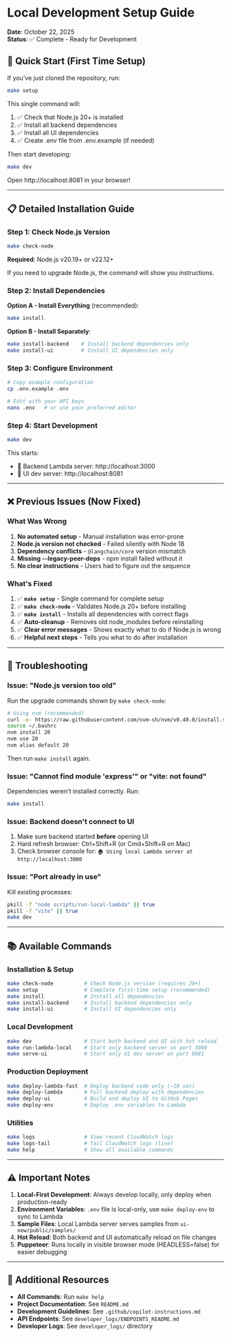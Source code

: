 # Local Development Setup Guide

**Date**: October 22, 2025  
**Status**: ✅ Complete - Ready for Development

## 🚀 Quick Start (First Time Setup)

If you've just cloned the repository, run:

```bash
make setup
```

This single command will:
1. ✅ Check that Node.js 20+ is installed
2. ✅ Install all backend dependencies
3. ✅ Install all UI dependencies
4. ✅ Create .env file from .env.example (if needed)

Then start developing:

```bash
make dev
```

Open http://localhost:8081 in your browser!

---

## 📋 Detailed Installation Guide

### Step 1: Check Node.js Version

```bash
make check-node
```

**Required**: Node.js v20.19+ or v22.12+

If you need to upgrade Node.js, the command will show you instructions.

### Step 2: Install Dependencies

**Option A - Install Everything** (recommended):
```bash
make install
```

**Option B - Install Separately**:
```bash
make install-backend    # Install backend dependencies only
make install-ui         # Install UI dependencies only
```

### Step 3: Configure Environment

```bash
# Copy example configuration
cp .env.example .env

# Edit with your API keys
nano .env   # or use your preferred editor
```

### Step 4: Start Development

```bash
make dev
```

This starts:
- 📍 Backend Lambda server: http://localhost:3000
- 📍 UI dev server: http://localhost:8081

---

## ❌ Previous Issues (Now Fixed)

### What Was Wrong

1. **No automated setup** - Manual installation was error-prone
2. **Node.js version not checked** - Failed silently with Node 18
3. **Dependency conflicts** - `@langchain/core` version mismatch
4. **Missing --legacy-peer-deps** - npm install failed without it
5. **No clear instructions** - Users had to figure out the sequence

### What's Fixed

1. ✅ **`make setup`** - Single command for complete setup
2. ✅ **`make check-node`** - Validates Node.js 20+ before installing
3. ✅ **`make install`** - Installs all dependencies with correct flags
4. ✅ **Auto-cleanup** - Removes old node_modules before reinstalling
5. ✅ **Clear error messages** - Shows exactly what to do if Node.js is wrong
6. ✅ **Helpful next steps** - Tells you what to do after installation

---

## 🔧 Troubleshooting

### Issue: "Node.js version too old"

Run the upgrade commands shown by `make check-node`:

```bash
# Using nvm (recommended)
curl -o- https://raw.githubusercontent.com/nvm-sh/nvm/v0.40.0/install.sh | bash
source ~/.bashrc
nvm install 20
nvm use 20
nvm alias default 20
```

Then run `make install` again.

### Issue: "Cannot find module 'express'" or "vite: not found"

Dependencies weren't installed correctly. Run:

```bash
make install
```

### Issue: Backend doesn't connect to UI

1. Make sure backend started **before** opening UI
2. Hard refresh browser: Ctrl+Shift+R (or Cmd+Shift+R on Mac)
3. Check browser console for: `🏠 Using local Lambda server at http://localhost:3000`

### Issue: "Port already in use"

Kill existing processes:

```bash
pkill -f "node scripts/run-local-lambda" || true
pkill -f "vite" || true
make dev
```

---

## 📚 Available Commands

### Installation & Setup
```bash
make check-node          # Check Node.js version (requires 20+)
make setup               # Complete first-time setup (recommended)
make install             # Install all dependencies
make install-backend     # Install backend dependencies only
make install-ui          # Install UI dependencies only
```

### Local Development
```bash
make dev                 # Start both backend and UI with hot reload
make run-lambda-local    # Start only backend server on port 3000
make serve-ui            # Start only UI dev server on port 8081
```

### Production Deployment
```bash
make deploy-lambda-fast  # Deploy backend code only (~10 sec)
make deploy-lambda       # Full backend deploy with dependencies
make deploy-ui           # Build and deploy UI to GitHub Pages
make deploy-env          # Deploy .env variables to Lambda
```

### Utilities
```bash
make logs                # View recent CloudWatch logs
make logs-tail           # Tail CloudWatch logs (live)
make help                # Show all available commands
```

---

## ⚠️ Important Notes

1. **Local-First Development**: Always develop locally, only deploy when production-ready
2. **Environment Variables**: `.env` file is local-only, use `make deploy-env` to sync to Lambda
3. **Sample Files**: Local Lambda server serves samples from `ui-new/public/samples/`
4. **Hot Reload**: Both backend and UI automatically reload on file changes
5. **Puppeteer**: Runs locally in visible browser mode (HEADLESS=false) for easier debugging

---

## 📖 Additional Resources

- **All Commands**: Run `make help`
- **Project Documentation**: See `README.md`
- **Development Guidelines**: See `.github/copilot-instructions.md`
- **API Endpoints**: See `developer_logs/ENDPOINTS_README.md`
- **Developer Logs**: See `developer_logs/` directory
